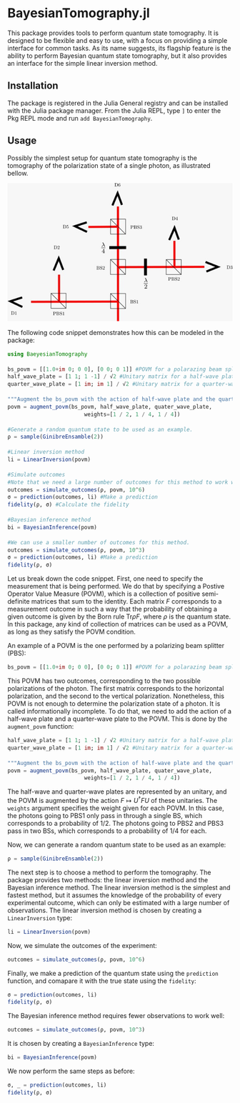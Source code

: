 # BayesianTomography.jl

This package provides tools to perform quantum state tomography. It is designed to be flexible and easy to use, with a focus on providing a simple interface for common tasks. As its name suggests, its flagship feature is the ability to perform Bayesian quantum state tomography, but it also provides an interface for the simple linear inversion method.

## Installation

The package is registered in the Julia General registry and can be installed with the Julia package manager. From the Julia REPL, type `]` to enter the Pkg REPL mode and run `add BayesianTomography`.

## Usage

Possibly the simplest setup for quantum state tomography is the tomography of the polarization state of a single photon, as illustrated bellow.

![Polarization Setup](docs/src/images/polarization_setup.jpeg)

The following code snippet demonstrates how this can be modeled in the package:

```julia
using BaeyesianTomography

bs_povm = [[1.0+im 0; 0 0], [0 0; 0 1]] #POVM for a polarazing beam splitter
half_wave_plate = [1 1; 1 -1] / √2 #Unitary matrix for a half-wave plate
quarter_wave_plate = [1 im; im 1] / √2 #Unitary matrix for a quarter-wave plate

"""Augment the bs_povm with the action of half-wave plate and the quarter-wave plate. This is done because a single PBS is not enough to measure the polarization state of a photon."""
povm = augment_povm(bs_povm, half_wave_plate, quater_wave_plate, 
                        weights=[1 / 2, 1 / 4, 1 / 4])

#Generate a random quantum state to be used as an example.
ρ = sample(GinibreEnsamble(2))

#Linear inversion method
li = LinearInversion(povm)

#Simulate outcomes
#Note that we need a large number of outcomes for this method to work well.
outcomes = simulate_outcomes(ρ, povm, 10^6) 
σ = prediction(outcomes, li) #Make a prediction
fidelity(ρ, σ) #Calculate the fidelity

#Bayesian inference method
bi = BayesianInference(povm)

#We can use a smaller number of outcomes for this method.
outcomes = simulate_outcomes(ρ, povm, 10^3) 
σ = prediction(outcomes, li) #Make a prediction
fidelity(ρ, σ) 
```

Let us break down the code snippet. First, one need to specify the measurement that is being performed. We do that by specifying a Postive Operator Value Measure (POVM), which is a collection of positive semi-definite matrices that sum to the identity. Each matrix $F$ corresponds to a measurement outcome in such a way that the probability of obtaining a given outcome is given by the Born rule $\text{Tr} \rho F$, where $\rho$ is the quantum state. In this package, any kind of collection of matrices can be used as a POVM, as long as they satisfy the POVM condition.

An example of a POVM is the one performed by a polarizing beam splitter (PBS):
```julia
bs_povm = [[1.0+im 0; 0 0], [0 0; 0 1]] #POVM for a polarazing beam splitter
```
This POVM has two outcomes, corresponding to the two possible polarizations of the photon. The first matrix corresponds to the horizontal polarization, and the second to the vertical polarization. Nonetheless, this POVM is not enough to determine the polarization state of a photon. It is called informationally incomplete. To do that, we need to add the action of a half-wave plate and a quarter-wave plate to the POVM. This is done by the `augment_povm` function:
```julia
half_wave_plate = [1 1; 1 -1] / √2 #Unitary matrix for a half-wave plate
quarter_wave_plate = [1 im; im 1] / √2 #Unitary matrix for a quarter-wave plate

"""Augment the bs_povm with the action of half-wave plate and the quarter-wave plate. This is done because a single PBS is not enough to measure the polarization state of a photon."""
povm = augment_povm(bs_povm, half_wave_plate, quater_wave_plate, 
                        weights=[1 / 2, 1 / 4, 1 / 4])
```
The half-wave and quarter-wave plates are represented by an unitary, and the POVM is augmented by the action $F\mapsto U^\dagger F U$ of these unitaries. The `weights` argument specifies the weight given for each POVM. In this case, the photons going to PBS1 only pass in through a single BS, which corresponds to a probability of $1/2$. The photons going to PBS2 and PBS3 pass in two BSs, which corresponds to a probability of $1/4$ for each.

Now, we can generate a random quantum state to be used as an example:
```julia
ρ = sample(GinibreEnsamble(2))
```

The next step is to choose a method to perform the tomography. The package provides two methods: the linear inversion method and the Bayesian inference method. The linear inversion method is the simplest and fastest method, but it assumes the knowledge of the probability of every experimental outcome, which can only be estimated with a large number of observations. The linear inversion method is chosen by creating a `LinearInversion` type:
```julia
li = LinearInversion(povm)
```

Now, we simulate the outcomes of the experiment:
```julia
outcomes = simulate_outcomes(ρ, povm, 10^6) 
```

Finally, we make a prediction of the quantum state using the `prediction` function, and comapare it with the true state using the `fidelity`:
```julia
σ = prediction(outcomes, li)
fidelity(ρ, σ)
```

The Bayesian inference method requires fewer observations to work well:
```julia
outcomes = simulate_outcomes(ρ, povm, 10^3) 
```
It is chosen by creating a `BayesianInference` type:
```julia
bi = BayesianInference(povm)
```

We now perform the same steps as before:
```julia
σ, _ = prediction(outcomes, li)
fidelity(ρ, σ)
```

